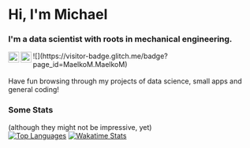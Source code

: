 # Hi, I'm Michael
### I'm a data scientist with roots in mechanical engineering.
<a href="https://www.linkedin.com/in/MichaelMallok/">
  <img align="left" alt="Michael's LinkedIN" width="22px" src="https://allfacebook.de/wp-content/uploads/2020/02/ig-icon-292x300.png" />
</a>
<a href="https://www.instagram.com/humanfractal/">
  <img align="left" alt="Michael's Instagram" width="22px" src="https://image.flaticon.com/icons/png/512/174/174857.png" />
</a>
![](https://visitor-badge.glitch.me/badge?page_id=MaelkoM.MaelkoM)
<br>
<br>
<a>  
Have fun browsing through my projects of data science, small apps and general coding!  
</a>
  
### Some Stats
(although they might not be impressive, yet)  
[![Top Languages](https://github-readme-stats.vercel.app/api/top-langs/?username=MaelkoM&layout=compact&theme=dracula&hide_border=true)](https://github.com/MaelkoM/github-readme-stats)
[![Wakatime Stats](https://github-readme-stats.vercel.app/api/wakatime?username=MaelkoM&layout=compact&theme=dracula&hide_border=true)](https://github.com/MaelkoM/github-readme-stats)
